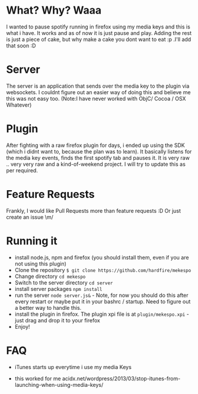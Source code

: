 # What? Why? Waaa
I wanted to pause spotify running in firefox using my media keys and this is what i have. It works and as of now it is just pause and play. Adding the rest is just a piece of cake, but why make a cake you dont want to eat :p .I'll add that soon :D

# Server
The server is an application that sends over the media key to the plugin via websockets. I couldnt figure out an easier way of doing this and believe me this was not easy too. (Note:I have never worked with ObjC/ Cocoa / OSX Whatever)

# Plugin
After fighting with a raw firefox plugin for days, i ended up using the SDK (which i didnt want to, because the plan was to learn). It basically listens for the media key events, finds the first spotify tab and pauses it. It is very raw .. very very raw and a kind-of-weekend project. I will try to update this as per required.

# Feature Requests
Frankly, I would like Pull Requests more than feature requests :D
Or just create an issue \m/

# Running it
 - install node.js, npm and firefox (you should install them, even if you are not using this plugin)
 - Clone the repository `$ git clone https://github.com/hardfire/mekespo`
 - Change directory `cd mekespo`
 - Switch to the server directory `cd server`
 - install server packages `npm install`
 - run the server `node server.js&` - Note, for now you should do this after every restart or maybe put it in your bashrc / startup. Need to figure out a better way to handle this.
 - install the plugin in firefox. The plugin xpi file is at `plugin/mekespo.xpi` - just drag and drop it to your firefox
 - Enjoy!

# FAQ
* iTunes starts up everytime i use my media Keys
 - this worked for me acidx.net/wordpress/2013/03/stop-itunes-from-launching-when-using-media-keys/
